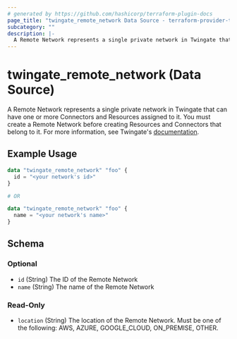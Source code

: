 ```yaml
---
# generated by https://github.com/hashicorp/terraform-plugin-docs
page_title: "twingate_remote_network Data Source - terraform-provider-twingate-vmanilo"
subcategory: ""
description: |-
  A Remote Network represents a single private network in Twingate that can have one or more Connectors and Resources assigned to it. You must create a Remote Network before creating Resources and Connectors that belong to it. For more information, see Twingate's documentation https://docs.twingate.com/docs/remote-networks.
---
```


# twingate_remote_network (Data Source)

A Remote Network represents a single private network in Twingate that can have one or more Connectors and Resources assigned to it. You must create a Remote Network before creating Resources and Connectors that belong to it. For more information, see Twingate's [documentation](https://docs.twingate.com/docs/remote-networks).

## Example Usage

```terraform
data "twingate_remote_network" "foo" {
  id = "<your network's id>"
}

# OR

data "twingate_remote_network" "foo" {
  name = "<your network's name>"
}
```

<!-- schema generated by tfplugindocs -->
## Schema

### Optional

- `id` (String) The ID of the Remote Network
- `name` (String) The name of the Remote Network

### Read-Only

- `location` (String) The location of the Remote Network. Must be one of the following: AWS, AZURE, GOOGLE_CLOUD, ON_PREMISE, OTHER.
